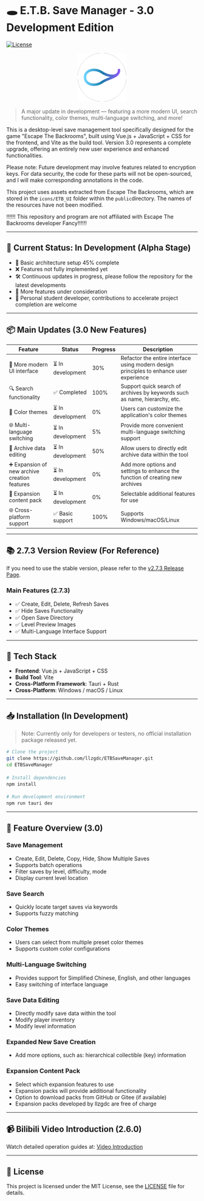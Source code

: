 # 🕳️ E.T.B. Save Manager - 3.0 Development Edition

[![License](https://img.shields.io/badge/License-MIT-blue.svg)](LICENSE)

<p align="center">
  <img src="./src-tauri/icons/128x128.png" alt="icon">
</p>

> A major update in development — featuring a more modern UI, search functionality, color themes, multi-language switching, and more!

This is a desktop-level save management tool specifically designed for the game "Escape The Backrooms", built using Vue.js + JavaScript + CSS for the frontend, and Vite as the build tool. Version 3.0 represents a complete upgrade, offering an entirely new user experience and enhanced functionalities.

Please note: Future development may involve features related to encryption keys. For data security, the code for these parts will not be open-sourced, and I will make corresponding annotations in the code.

This project uses assets extracted from Escape The Backrooms, which are stored in the `icons/ETB_UI` folder within the `public`directory. The names of the resources have not been modified.

‼️‼️‼️ This repository and program are not affiliated with Escape The Backrooms developer Fancy‼️‼️‼️

---

## 🚧 Current Status: In Development (Alpha Stage)

- 🔵 Basic architecture setup 45% complete
- ❌ Features not fully implemented yet
- 🛠️ Continuous updates in progress, please follow the repository for the latest developments
- 🧐 More features under consideration
- 🤯 Personal student developer, contributions to accelerate project completion are welcome

---

## 📦 Main Updates (3.0 New Features)

| Feature | Status | Progress | Description |
| --- | --- | --- | --- |
| 🎨 More modern UI interface | ⏳ In development | 30% | Refactor the entire interface using modern design principles to enhance user experience |
| 🔍 Search functionality | ✅ Completed | 100% | Support quick search of archives by keywords such as name, hierarchy, etc. |
| 🎨 Color themes | ⏳ In development | 0% | Users can customize the application's color themes |
| 🌐 Multi-language switching | ⏳ In development | 5% | Provide more convenient multi-language switching support |
| 💾 Archive data editing | ⏳ In development | 50% | Allow users to directly edit archive data within the tool |
| ➕ Expansion of new archive creation features | ⏳ In development | 0% | Add more options and settings to enhance the function of creating new archives |
| 📄 Expansion content pack | ⏳ In development | 0% | Selectable additional features for use |
| 🌐 Cross-platform support | ✅ Basic support | 100% | Supports Windows/macOS/Linux |

---

## 📚 2.7.3 Version Review (For Reference)

If you need to use the stable version, please refer to the [v2.7.3 Release Page](https://github.com/llzgdc/ETBSaveManager).

### Main Features (2.7.3)
- ✅ Create, Edit, Delete, Refresh Saves
- ✅ Hide Saves Functionality
- ✅ Open Save Directory
- ✅ Level Preview Images
- ✅ Multi-Language Interface Support

---

## 🧰 Tech Stack

- **Frontend**: Vue.js + JavaScript + CSS
- **Build Tool**: Vite
- **Cross-Platform Framework**: Tauri + Rust
- **Cross-Platform**: Windows / macOS / Linux

---

## 📥 Installation (In Development)

> Note: Currently only for developers or testers, no official installation package released yet.

```bash
# Clone the project
git clone https://github.com/llzgdc/ETBSaveManager.git
cd ETBSaveManager

# Install dependencies
npm install

# Run development environment
npm run tauri dev
```

---

## 📖 Feature Overview (3.0)
### Save Management
- Create, Edit, Delete, Copy, Hide, Show Multiple Saves
- Supports batch operations
- Filter saves by level, difficulty, mode
- Display current level location

### Save Search
- Quickly locate target saves via keywords
- Supports fuzzy matching

### Color Themes
- Users can select from multiple preset color themes
- Supports custom color configurations

### Multi-Language Switching
- Provides support for Simplified Chinese, English, and other languages
- Easy switching of interface language

### Save Data Editing
- Directly modify save data within the tool
- Modify player inventory
- Modify level information

### Expanded New Save Creation
- Add more options, such as: hierarchical collectible (key) information

### Expansion Content Pack
- Select which expansion features to use  
- Expansion packs will provide additional functionality  
- Option to download packs from GitHub or Gitee (if available)  
- Expansion packs developed by llzgdc are free of charge

---

## 📹 Bilibili Video Introduction (2.6.0)
Watch detailed operation guides at: [Video Introduction](https://www.bilibili.com/video/BV1L3yeYzEfi)

---

## 📄 License
This project is licensed under the MIT License, see the [LICENSE](https://github.com/llzgdc/ETBSaveManager/blob/master/LICENSE) file for details.